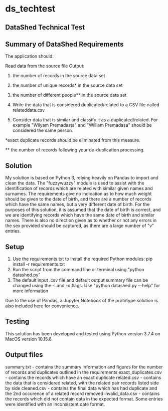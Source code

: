 # ds_techtest
## DataShed Technical Test
## Summary of DataShed Requirements
The application should:

Read data from the source file Output:

1) the number of records in the source data set

2) the number of unique records* in the source data set

3) the number of different people** in the source data set

4) Write the data that is considered duplicated/related to a CSV file called relateddata.csv

5) Consider data that is similar and classify it as a duplicated/related. For example "Wilyam Premadasta" and "William Premadasa" should be considered the same person.

*exact duplicate records should be eliminated from this measure.

** the number of records following your de-duplication processing.

## Solution
My solution is based on Python 3, relying heavily on Pandas to import and clean the data. The "fuzzywuzzy" module is used to assist with the identification of records which are related with similar given names and surnames. The requirements give no indication as to how much weight should be given to the date of birth, and there are a number of records which have the same names, but a very different date of birth. For the purposes of this solution, it is assumed that the date of birth is correct, and we are identifying records which have the same date of birth and similar names. There is also no direction given as to whether or not any errors in the sex provided should be captured, as there are a large number of "v" entries.

## Setup
1. Use the requirements.txt to install the required Python modules:
   pip install -r requirements.txt
2. Run the script from the command line or terminal using "python datashed.py"
3. The default input .csv file and default output summary file can be changed using the -i and -o flags. 
   Use "python datashed.py --help" for more information

Due to the use of Pandas, a Jupyter Notebook of the prototype solution is also included here for convenience. 

## Testing
This solution has been developed and tested using Python version 3.7.4 on MacOS version 10.15.6. 

## Output files
summary.txt - contains the summary information and figures for the number of records and duplicates outlined in the requirements
exact_duplicates.csv - contains the records which have an exact duplicate
related.csv - contains the data that is considered related, with the related pair records listed side by side
cleaned.csv - contains the final data which has had duplicate and the 2nd occurence of a related record removed
invalid_data.csv - contains the records which did not contain data in the expected format. Some entries were identified with an inconsistent date format.
